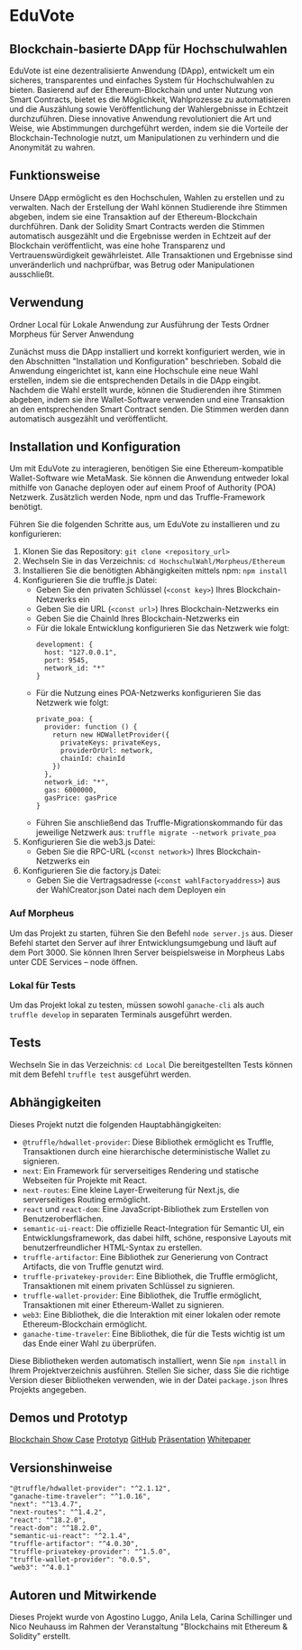 # EduVote

## Blockchain-basierte DApp für Hochschulwahlen

EduVote ist eine dezentralisierte Anwendung (DApp), entwickelt um ein sicheres, transparentes und einfaches System für Hochschulwahlen zu bieten. Basierend auf der Ethereum-Blockchain und unter Nutzung von Smart Contracts, bietet es die Möglichkeit, Wahlprozesse zu automatisieren und die Auszählung sowie Veröffentlichung der Wahlergebnisse in Echtzeit durchzuführen. Diese innovative Anwendung revolutioniert die Art und Weise, wie Abstimmungen durchgeführt werden, indem sie die Vorteile der Blockchain-Technologie nutzt, um Manipulationen zu verhindern und die Anonymität zu wahren.

## Funktionsweise

Unsere DApp ermöglicht es den Hochschulen, Wahlen zu erstellen und zu verwalten. Nach der Erstellung der Wahl können Studierende ihre Stimmen abgeben, indem sie eine Transaktion auf der Ethereum-Blockchain durchführen. Dank der Solidity Smart Contracts werden die Stimmen automatisch ausgezählt und die Ergebnisse werden in Echtzeit auf der Blockchain veröffentlicht, was eine hohe Transparenz und Vertrauenswürdigkeit gewährleistet. Alle Transaktionen und Ergebnisse sind unveränderlich und nachprüfbar, was Betrug oder Manipulationen ausschließt.

## Verwendung

Ordner Local für Lokale Anwendung zur Ausführung der Tests
Ordner Morpheus für Server Anwendung

Zunächst muss die DApp installiert und korrekt konfiguriert werden, wie in den Abschnitten "Installation und Konfiguration" beschrieben. Sobald die Anwendung eingerichtet ist, kann eine Hochschule eine neue Wahl erstellen, indem sie die entsprechenden Details in die DApp eingibt. Nachdem die Wahl erstellt wurde, können die Studierenden ihre Stimmen abgeben, indem sie ihre Wallet-Software verwenden und eine Transaktion an den entsprechenden Smart Contract senden. Die Stimmen werden dann automatisch ausgezählt und veröffentlicht.

## Installation und Konfiguration

Um mit EduVote zu interagieren, benötigen Sie eine Ethereum-kompatible Wallet-Software wie MetaMask. Sie können die Anwendung entweder lokal mithilfe von Ganache deployen oder auf einem Proof of Authority (POA) Netzwerk. Zusätzlich werden Node, npm und das Truffle-Framework benötigt.

Führen Sie die folgenden Schritte aus, um EduVote zu installieren und zu konfigurieren:

1. Klonen Sie das Repository: `git clone <repository_url>`
2. Wechseln Sie in das Verzeichnis: `cd HochschulWahl/Morpheus/Ethereum`
3. Installieren Sie die benötigten Abhängigkeiten mittels npm: `npm install`
4. Konfigurieren Sie die truffle.js Datei:
    - Geben Sie den privaten Schlüssel (`<const key>`) Ihres Blockchain-Netzwerks ein
    - Geben Sie die URL (`<const url>`) Ihres Blockchain-Netzwerks ein
    - Geben Sie die ChainId Ihres Blockchain-Netzwerks ein
    - Für die lokale Entwicklung konfigurieren Sie das Netzwerk wie folgt:
        ```
        development: {
          host: "127.0.0.1",
          port: 9545,
          network_id: "*"
        }
        ```
    - Für die Nutzung eines POA-Netzwerks konfigurieren Sie das Netzwerk wie folgt:
        ```
        private_poa: { 
          provider: function () {
            return new HDWalletProvider({
              privateKeys: privateKeys,
              providerOrUrl: network,
              chainId: chainId
            })
          },
          network_id: "*",
          gas: 6000000,
          gasPrice: gasPrice
        }
        ```
    - Führen Sie anschließend das Truffle-Migrationskommando für das jeweilige Netzwerk aus: `truffle migrate --network private_poa`
5. Konfigurieren Sie die web3.js Datei:
    - Geben Sie die RPC-URL (`<const network>`) Ihres Blockchain-Netzwerks ein
6. Konfigurieren Sie die factory.js Datei:
    - Geben Sie die Vertragsadresse (`<const wahlFactoryaddress>`) aus der WahlCreator.json Datei nach dem Deployen ein



### Auf Morpheus

Um das Projekt zu starten, führen Sie den Befehl `node server.js` aus. Dieser Befehl startet den Server auf ihrer Entwicklungsumgebung und läuft auf dem Port 3000. Sie können Ihren Server beispielsweise in Morpheus Labs unter CDE Services – node öffnen.

### Lokal für Tests

Um das Projekt lokal zu testen, müssen sowohl `ganache-cli` als auch `truffle develop` in separaten Terminals ausgeführt werden.

## Tests
Wechseln Sie in das Verzeichnis: `cd Local`
Die bereitgestellten Tests können mit dem Befehl `truffle test` ausgeführt werden.

## Abhängigkeiten

Dieses Projekt nutzt die folgenden Hauptabhängigkeiten:

- `@truffle/hdwallet-provider`: Diese Bibliothek ermöglicht es Truffle, Transaktionen durch eine hierarchische deterministische Wallet zu signieren.
- `next`: Ein Framework für serverseitiges Rendering und statische Webseiten für Projekte mit React.
- `next-routes`: Eine kleine Layer-Erweiterung für Next.js, die serverseitiges Routing ermöglicht.
- `react` und `react-dom`: Eine JavaScript-Bibliothek zum Erstellen von Benutzeroberflächen.
- `semantic-ui-react`: Die offizielle React-Integration für Semantic UI, ein Entwicklungsframework, das dabei hilft, schöne, responsive Layouts mit benutzerfreundlicher HTML-Syntax zu erstellen.
- `truffle-artifactor`: Eine Bibliothek zur Generierung von Contract Artifacts, die von Truffle genutzt wird.
- `truffle-privatekey-provider`: Eine Bibliothek, die Truffle ermöglicht, Transaktionen mit einem privaten Schlüssel zu signieren.
- `truffle-wallet-provider`: Eine Bibliothek, die Truffle ermöglicht, Transaktionen mit einer Ethereum-Wallet zu signieren.
- `web3`: Eine Bibliothek, die die Interaktion mit einer lokalen oder remote Ethereum-Blockchain ermöglicht.
- `ganache-time-traveler`: Eine Bibliothek, die für die Tests wichtig ist um das Ende einer Wahl zu überprüfen.

Diese Bibliotheken werden automatisch installiert, wenn Sie `npm install` in Ihrem Projektverzeichnis ausführen. Stellen Sie sicher, dass Sie die richtige Version dieser Bibliotheken verwenden, wie in der Datei `package.json` Ihres Projekts angegeben.

## Demos und Prototyp

[Blockchain Show Case](https://1drv.ms/v/s!Aq44rLifzynUxS5ch5QJ3Jr55_ZU?e=7SFu43)
[Prototyp](https://www.figma.com/file/WwJsdOIbPN0WwmUemF0c8L/Hochschulwahl?type=design&node-id=0%3A1&mode=design&t=X8DiRjt2rzAuwmxt-1)
[GitHub](https://github.com/HM2023-BC/Hochschulwahl.git)
[Präsentation](https://1drv.ms/p/s!Aq44rLifzynUxCpnW163opB2pa0x?e=BXjPan)
[Whitepaper](https://1drv.ms/b/s!Aq44rLifzynUxSfUC0wwXqDJ6M2S?e=oPUP7B)

## Versionshinweise

    "@truffle/hdwallet-provider": "^2.1.12",
    "ganache-time-traveler": "^1.0.16",
    "next": "^13.4.7",
    "next-routes": "^1.4.2",
    "react": "^18.2.0",
    "react-dom": "^18.2.0",
    "semantic-ui-react": "^2.1.4",
    "truffle-artifactor": "^4.0.30",
    "truffle-privatekey-provider": "^1.5.0",
    "truffle-wallet-provider": "0.0.5",
    "web3": "^4.0.1"

## Autoren und Mitwirkende

Dieses Projekt wurde von Agostino Luggo, Anila Lela, Carina Schillinger und Nico Neuhauss im Rahmen der Veranstaltung "Blockchains mit Ethereum & Solidity" erstellt.

